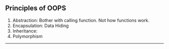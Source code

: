 ## Principles of OOPS

1. Abstraction: Bother with calling function. Not how functions work.
2. Encapsulation: Data Hiding
3. Inheritance: 
4. Polymorphism
---
